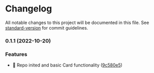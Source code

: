# Changelog

All notable changes to this project will be documented in this file. See [standard-version](https://github.com/conventional-changelog/standard-version) for commit guidelines.

### 0.1.1 (2022-10-20)


### Features

* 🎸 Repo inited and basic Card functionality ([9c580e5](https://github.com/Kratso/Cleverpy/commit/9c580e58864542d1fb905633b9bba60d8bdaec11))
